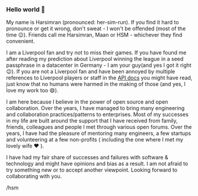 ### Hello world 👋
My name is Harsimran (pronounced: her-sim-run). If you find it hard to pronounce or get it wrong, don't sweat - I won't be offended (most of the time :wink:). Friends call me Harsimran, Maan or HSM - whichever they find convenient.

I am a Liverpool fan and try not to miss their games. If you have found me after reading my prediction about Liverpool winning the league in a seed passphrase in a datacenter in Germany - I am your guy(and yes I got it right :wink:). If you are not a Liverpool fan and have been annoyed by multiple references to Liverpool players or staff in the [API docs](https://help.sap.com/viewer/0c27a319979d4e409efc3d6224e8ed37/LATEST/en-US/707edaade9c34f59a8c803d4565f2645.html) you might have read, just know that no humans were harmed in the making of those (and yes, I love my work too :smile:).

I am here because I believe in the power of open source and open collaboration. Over the years, I have managed to bring many engineering and collaboration practices/patterns to enterprises. Most of my successes in my life are built around the support that I have received from family, friends, colleagues and people I met through various open forums. Over the years, I have had the pleasure of mentoring many engineers, a few startups and volunteering at a few non-profits ( including the one where I met my lovely wife :heart: ).

I have had my fair share of successes and failures with software & technology and might have opinions and bias as a result. I am not afraid to try something new or to accept another viewpoint. Looking forward to collaborating with you.

/hsm


<!--
**harsimranmaan/harsimranmaan** is a ✨ _special_ ✨ repository because its `README.md` (this file) appears on your GitHub profile.

Here are some ideas to get you started:

- 🔭 I’m currently working on ...
- 🌱 I’m currently learning ...
- 👯 I’m looking to collaborate on ...
- 🤔 I’m looking for help with ...
- 💬 Ask me about ...
- 📫 How to reach me: ...
- 😄 Pronouns: ...
- ⚡ Fun fact: ...
-->
